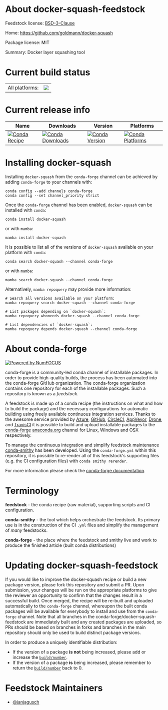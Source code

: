 About docker-squash-feedstock
=============================

Feedstock license: [BSD-3-Clause](https://github.com/conda-forge/docker-squash-feedstock/blob/main/LICENSE.txt)

Home: https://github.com/goldmann/docker-squash

Package license: MIT

Summary: Docker layer squashing tool

Current build status
====================


<table><tr><td>All platforms:</td>
    <td>
      <a href="https://dev.azure.com/conda-forge/feedstock-builds/_build/latest?definitionId=18268&branchName=main">
        <img src="https://dev.azure.com/conda-forge/feedstock-builds/_apis/build/status/docker-squash-feedstock?branchName=main">
      </a>
    </td>
  </tr>
</table>

Current release info
====================

| Name | Downloads | Version | Platforms |
| --- | --- | --- | --- |
| [![Conda Recipe](https://img.shields.io/badge/recipe-docker--squash-green.svg)](https://anaconda.org/conda-forge/docker-squash) | [![Conda Downloads](https://img.shields.io/conda/dn/conda-forge/docker-squash.svg)](https://anaconda.org/conda-forge/docker-squash) | [![Conda Version](https://img.shields.io/conda/vn/conda-forge/docker-squash.svg)](https://anaconda.org/conda-forge/docker-squash) | [![Conda Platforms](https://img.shields.io/conda/pn/conda-forge/docker-squash.svg)](https://anaconda.org/conda-forge/docker-squash) |

Installing docker-squash
========================

Installing `docker-squash` from the `conda-forge` channel can be achieved by adding `conda-forge` to your channels with:

```
conda config --add channels conda-forge
conda config --set channel_priority strict
```

Once the `conda-forge` channel has been enabled, `docker-squash` can be installed with `conda`:

```
conda install docker-squash
```

or with `mamba`:

```
mamba install docker-squash
```

It is possible to list all of the versions of `docker-squash` available on your platform with `conda`:

```
conda search docker-squash --channel conda-forge
```

or with `mamba`:

```
mamba search docker-squash --channel conda-forge
```

Alternatively, `mamba repoquery` may provide more information:

```
# Search all versions available on your platform:
mamba repoquery search docker-squash --channel conda-forge

# List packages depending on `docker-squash`:
mamba repoquery whoneeds docker-squash --channel conda-forge

# List dependencies of `docker-squash`:
mamba repoquery depends docker-squash --channel conda-forge
```


About conda-forge
=================

[![Powered by
NumFOCUS](https://img.shields.io/badge/powered%20by-NumFOCUS-orange.svg?style=flat&colorA=E1523D&colorB=007D8A)](https://numfocus.org)

conda-forge is a community-led conda channel of installable packages.
In order to provide high-quality builds, the process has been automated into the
conda-forge GitHub organization. The conda-forge organization contains one repository
for each of the installable packages. Such a repository is known as a *feedstock*.

A feedstock is made up of a conda recipe (the instructions on what and how to build
the package) and the necessary configurations for automatic building using freely
available continuous integration services. Thanks to the awesome service provided by
[Azure](https://azure.microsoft.com/en-us/services/devops/), [GitHub](https://github.com/),
[CircleCI](https://circleci.com/), [AppVeyor](https://www.appveyor.com/),
[Drone](https://cloud.drone.io/welcome), and [TravisCI](https://travis-ci.com/)
it is possible to build and upload installable packages to the
[conda-forge](https://anaconda.org/conda-forge) [anaconda.org](https://anaconda.org/)
channel for Linux, Windows and OSX respectively.

To manage the continuous integration and simplify feedstock maintenance
[conda-smithy](https://github.com/conda-forge/conda-smithy) has been developed.
Using the ``conda-forge.yml`` within this repository, it is possible to re-render all of
this feedstock's supporting files (e.g. the CI configuration files) with ``conda smithy rerender``.

For more information please check the [conda-forge documentation](https://conda-forge.org/docs/).

Terminology
===========

**feedstock** - the conda recipe (raw material), supporting scripts and CI configuration.

**conda-smithy** - the tool which helps orchestrate the feedstock.
                   Its primary use is in the construction of the CI ``.yml`` files
                   and simplify the management of *many* feedstocks.

**conda-forge** - the place where the feedstock and smithy live and work to
                  produce the finished article (built conda distributions)


Updating docker-squash-feedstock
================================

If you would like to improve the docker-squash recipe or build a new
package version, please fork this repository and submit a PR. Upon submission,
your changes will be run on the appropriate platforms to give the reviewer an
opportunity to confirm that the changes result in a successful build. Once
merged, the recipe will be re-built and uploaded automatically to the
`conda-forge` channel, whereupon the built conda packages will be available for
everybody to install and use from the `conda-forge` channel.
Note that all branches in the conda-forge/docker-squash-feedstock are
immediately built and any created packages are uploaded, so PRs should be based
on branches in forks and branches in the main repository should only be used to
build distinct package versions.

In order to produce a uniquely identifiable distribution:
 * If the version of a package **is not** being increased, please add or increase
   the [``build/number``](https://docs.conda.io/projects/conda-build/en/latest/resources/define-metadata.html#build-number-and-string).
 * If the version of a package **is** being increased, please remember to return
   the [``build/number``](https://docs.conda.io/projects/conda-build/en/latest/resources/define-metadata.html#build-number-and-string)
   back to 0.

Feedstock Maintainers
=====================

* [@janjagusch](https://github.com/janjagusch/)


<!-- dummy commit to enable rerendering -->

